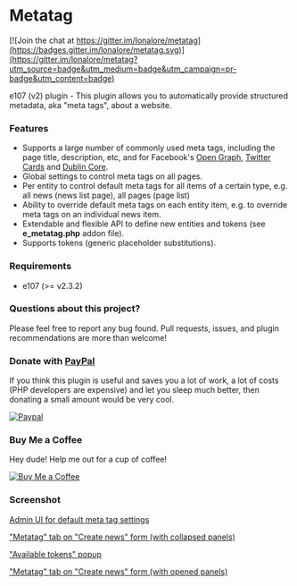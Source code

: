# Metatag


[![Join the chat at https://gitter.im/lonalore/metatag](https://badges.gitter.im/lonalore/metatag.svg)](https://gitter.im/lonalore/metatag?utm_source=badge&utm_medium=badge&utm_campaign=pr-badge&utm_content=badge)

e107 (v2) plugin - This plugin allows you to automatically provide structured metadata, aka "meta tags", about a website.

### Features

- Supports a large number of commonly used meta tags, including the page title, description, etc, and for Facebook's [Open Graph](http://ogp.me/), [Twitter Cards](https://dev.twitter.com/docs/cards) and [Dublin Core](http://dublincore.org/documents/dces/).
- Global settings to control meta tags on all pages.
- Per entity to control default meta tags for all items of a certain type, e.g. all news (news list page), all pages (page list)
- Ability to override default meta tags on each entity item, e.g. to override meta tags on an individual news item.
- Extendable and flexible API to define new entities and tokens (see **e_metatag.php** addon file).
- Supports tokens (generic placeholder substitutions).

### Requirements

- e107 (>= v2.3.2)

### Questions about this project?

Please feel free to report any bug found. Pull requests, issues, and plugin recommendations are more than welcome!

### Donate with [PayPal](https://www.paypal.com/cgi-bin/webscr?cmd=_s-xclick&hosted_button_id=PQYDBAMQ3D2UG)

If you think this plugin is useful and saves you a lot of work, a lot of costs (PHP developers are expensive) and let you sleep much better, then donating a small amount would be very cool.

[![Paypal](https://www.paypalobjects.com/en_US/i/btn/btn_donateCC_LG.gif)](https://www.paypal.com/cgi-bin/webscr?cmd=_s-xclick&hosted_button_id=PQYDBAMQ3D2UG)

### Buy Me a Coffee
Hey dude! Help me out for a cup of coffee!

[![Buy Me a Coffee](https://www.buymeacoffee.com/assets/img/custom_images/orange_img.png)](https://www.buymeacoffee.com/lonalore)

### Screenshot

[Admin UI for default meta tag settings](https://www.dropbox.com/s/w26wbr4q5l4ga0q/metatag01.png?dl=1)

["Metatag" tab on "Create news" form (with collapsed panels)](https://www.dropbox.com/s/kb1du104uioos3f/metatag02.png?dl=1)

["Available tokens" popup](https://www.dropbox.com/s/3a80z0v8fadyveb/metatag04.png?dl=1)

["Metatag" tab on "Create news" form (with opened panels)](https://www.dropbox.com/s/vof9qw9xowgqlnh/metatag03.png?dl=1)
